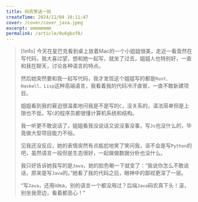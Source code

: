 ```yaml
---
title: 码农笑话一则
createTime: 2024/11/04 10:11:47
cover: /cover/cover_java.jpeg
excerpt: emmmmmmm
permalink: /article/0u6gbxf8/
---
```



> [!info]
> 今天在星巴克看到桌上放着Mac的一个小姐姐很美，走近一看竟然在写代码，我大喜过望，想和她一起写，就坐了过去，姐姐人也特别好，一直和我在聊天，讨论各种语言的特点。
>
> 然后她突然要和我一起写代码，我才发现这个姐姐写的都是`Rust、Haskell、Lisp`这种高端语言，我看着我的代码冷汗直冒，一直不敢新建项目。
>
> 姐姐看到我的窘迫很温柔地问我是不是写的`C`，没关系的，语法简单但是上限也不低，写`C`的程序员都很懂计算机系统和结构。
>
> 我一听更不敢说话了，姐姐看我没说话又说没事没事，写`Js`也没什么的，毕竟做大型项目能力不俗。
>
> 见我还没反应，她的表情突然有点尴尬地笑了笑问我，该不会是写`Python`的吧，虽然语言一般但是生态很好，一起做做数据分析也没什么。
>
> 我只好告诉她我写的是`Java`，她的脸色唰一下就变了：“我说你怎么不敢说话，原来是写`Java`的。”她看了我的代码之后，眼神中的鄙视更深了一层。
>
> “写`Java`，还用idea，别的语言一个都没用过？后端`Java`码农真下头！滚，别坐我旁边，看着都恶心！”